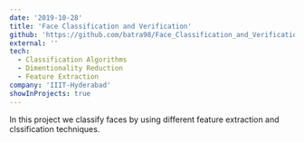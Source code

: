 ```yaml
---
date: '2019-10-28'
title: 'Face Classification and Verification'
github: 'https://github.com/batra98/Face_Classification_and_Verification'
external: ''
tech:
  - Classification Algorithms
  - Dimentionality Reduction
  - Feature Extraction
company: 'IIIT-Hyderabad'
showInProjects: true
---
```


In this project we classify faces by using different feature extraction and clssification techniques.